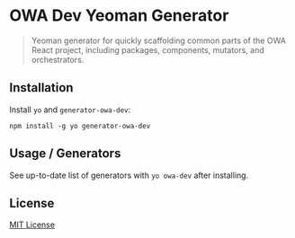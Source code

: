 # OWA Dev Yeoman Generator

> Yeoman generator for quickly scaffolding common parts of the OWA React project, including packages, components, mutators, and orchestrators.

## Installation

Install `yo` and `generator-owa-dev`:

```
npm install -g yo generator-owa-dev
```

## Usage / Generators

See up-to-date list of generators with `yo owa-dev` after installing.

## License

[MIT License](https://github.com/martellaj/generator-owa-dev/blob/master/LICENSE)
